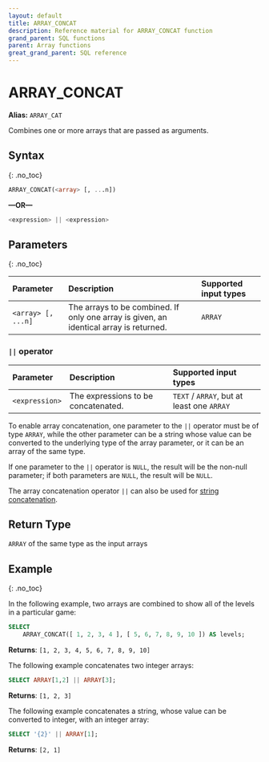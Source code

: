 ```yaml
---
layout: default
title: ARRAY_CONCAT
description: Reference material for ARRAY_CONCAT function
grand_parent: SQL functions
parent: Array functions
great_grand_parent: SQL reference
---
```


# ARRAY\_CONCAT
**Alias:** `ARRAY_CAT`

Combines one or more arrays that are passed as arguments.

## Syntax
{: .no_toc}

```sql
ARRAY_CONCAT(<array> [, ...n])
```
**&mdash;OR&mdash;**

```sql
<expression> || <expression>
```

## Parameters 
{: .no_toc} 

| Parameter        | Description                                                                            | Supported input types |
| :---------------- | :-------------------------------------------------------------------------------------- | :----------|
| `<array> [, ...n]` | The arrays to be combined. If only one array is given, an identical array is returned. | `ARRAY`  |


### `||` operator

| Parameter | Description                         |Supported input types |
| :--------- | :----------------------------------- | :---------------------|
| `<expression>` | The expressions to be concatenated. | `TEXT` / `ARRAY`, but at least one `ARRAY` |


To enable array concatenation, one parameter to the `||` operator must be of type `ARRAY`, while the other parameter can be a string whose value can be converted to the underlying type of the array parameter, or it can be an array of the same type. 

If one parameter to the `||` operator is `NULL`, the result will be the non-null parameter; if both parameters are `NULL`, the result will be `NULL`.

The array concatenation operator `||` can also be used for [string concatenation](../string/concat.md).

## Return Type
`ARRAY` of the same type as the input arrays 

## Example
{: .no_toc}

In the following example, two arrays are combined to show all of the levels in a particular game: 

```sql
SELECT
    ARRAY_CONCAT([ 1, 2, 3, 4 ], [ 5, 6, 7, 8, 9, 10 ]) AS levels;
```

**Returns**: `[1, 2, 3, 4, 5, 6, 7, 8, 9, 10]`

The following example concatenates two integer arrays:

```sql
SELECT ARRAY[1,2] || ARRAY[3];
```
**Returns**: `[1, 2, 3]`

The following example concatenates a string, whose value can be converted to integer, with an integer array:

```sql
SELECT '{2}' || ARRAY[1];
```

**Returns**: `[2, 1]`
